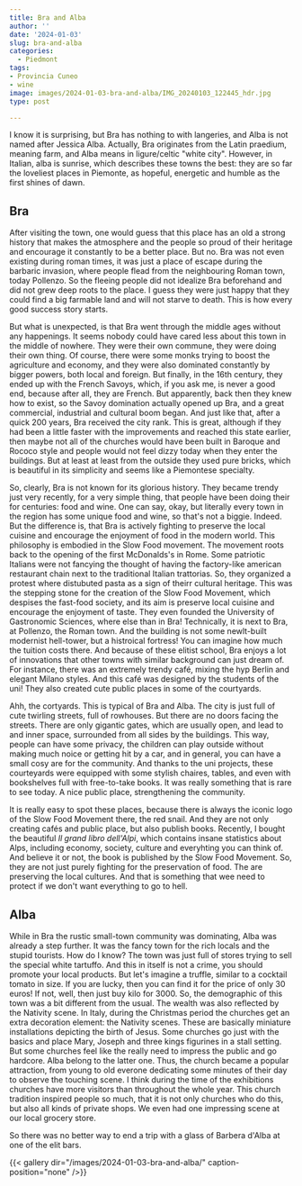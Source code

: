 ```yaml
---
title: Bra and Alba
author: ''
date: '2024-01-03'
slug: bra-and-alba
categories:
  - Piedmont
tags:
- Provincia Cuneo
- wine
image: images/2024-01-03-bra-and-alba/IMG_20240103_122445_hdr.jpg
type: post

---
```


I know it is surprising, but Bra has nothing to with langeries, and Alba is not named after Jessica Alba. Actually, Bra originates from the Latin praedium, meaning farm, and Alba means in ligure/celtic "white city". However, in Italian, alba is sunrise, which describes these towns the best: they are so far the loveliest places in Piemonte, as hopeful, energetic and humble as the first shines of dawn.

## Bra

After visiting the town, one would guess that this place has an old a strong history that makes the atmosphere and the people so proud of their heritage and encourage it constantly to be a better place. But no. Bra was not even existing during roman times, it was just a place of escape during the barbaric invasion, where people flead from the neighbouring Roman town, today Pollenzo. So the fleeing people did not idealize Bra beforehand and did not grew deep roots to the place. I guess they were just happy that they could find a big farmable land and will not starve to death. This is how every good success story starts.

But what is unexpected, is that Bra went through the middle ages without any happenings. It seems nobody could have cared less about this town in the middle of nowhere. They were their own commune, they were doing their own thing. Of course, there were some monks trying to boost the agriculture and economy, and they were also dominated constantly by bigger powers, both local and foreign. But finally, in the 16th century, they ended up with the French Savoys, which, if you ask me, is never a good end, because after all, they are French. But apparently, back then they knew how to exist, so the Savoy domination actually opened up Bra, and a great commercial, industrial and cultural boom began. And just like that, after a quick 200 years, Bra received the city rank. This is great, although if they had been a little faster with the improvements and reached this state earlier, then maybe not all of the churches would have been built in Baroque and Rococo style and people would not feel dizzy today when they enter the buildings. But at least at least from the outside they used pure bricks, which is beautiful in its simplicity and seems like a Piemontese specialty.

So, clearly, Bra is not known for its glorious history. They became trendy just very recently, for a very simple thing, that people have been doing their for centuries: food and wine. One can say, okay, but literally every town in the region has some unique food and wine, so that's not a biggie. Indeed. But the difference is, that Bra is actively fighting to preserve the local cuisine and encourage the enjoyment of food in the modern world. This philosophy is embodied in the Slow Food movement. The movement roots back to the opening of the first McDonalds's in Rome. Some patriotic Italians were not fancying the thought of having the factory-like american restaurant chain next to the traditional Italian trattorias. So, they organized a protest where distubuted pasta as a sign of theirr cultural heritage. This was the stepping stone for the creation of the Slow Food Movement, which despises the fast-food society, and its aim is preserve local cuisine and encourage the enjoyment of taste. They even founded the University of Gastronomic Sciences, where else than in Bra! Technically, it is next to Bra, at Pollenzo, the Roman town. And the building is not some newlt-built modernist hell-tower, but a histroical fortress! You can imagine how much the tuition costs there. And because of these elitist school, Bra enjoys a lot of innovations that other towns with similar background can just dream of. For instance, there was an extremely trendy café, mixing the hyp Berlin and elegant Milano styles. And this café was designed by the students of the uni! They also created cute public places in some of the courtyards. 

Ahh, the cortyards. This is typical of Bra and Alba. The city is just full of cute twirling streets, full of rowhouses. But there are no doors facing the streets. There are only gigantic gates, which are usually open, and lead to and inner space, surrounded from all sides by the buildings. This way, people can have some privacy, the children can play outside without making much noice or getting hit by a car, and in general, you can have a small cosy are for the community. And thanks to the uni projects, these courteyards were equipped with some stylish chaires, tables, and even with bookshelves full with free-to-take books. It was really something that is rare to see today. A nice public place, strengthening the community. 

It is really easy to spot these places, because there is always the iconic logo of the Slow Food Movement there, the red snail. And they are not only creating cafés and public place, but also publish books. Recently, I bought the beautiful *Il grand libro dell'Alpi*, which contains insane statistics about Alps, including economy, society, culture and everyhting you can think of. And believe it or not, the book is published by the Slow Food Movement. So, they are not just purely fighting for the preservation of food. The are preserving the local cultures. And that is something that wee need to protect if we don't want everything to go to hell. 



## Alba

While in Bra the rustic small-town community was dominating, Alba was already a step further. It was the fancy town for the rich locals and the stupid tourists. How do I know? The town was just full of stores trying to sell the special white tartuffo. And this in itself is not a crime, you should promote your local products. But let's imagine a truffle, similar to a cocktail tomato in size. If you are lucky, then you can find it for the price of only 30 euros! If not, well, then just buy kilo for 3000. So, the demographic of this town was a bit different from the usual. The wealth was also reflected by the Nativity scene. In Italy, during the Christmas period the churches get an extra decoration element: the Nativity scenes. These are basically miniature installations depicting the birth of Jesus. Some churches go just with the basics and place Mary, Joseph and three kings figurines in a stall setting. But some churches feel like the really need to impress the public and go hardcore. Alba belong to the latter one. Thus, the church became a popular attraction, from young to old everone dedicating some minutes of their day to observe the touching scene. I think during the time of the exhibitions churches have more visitors than throughout the whole year. This church tradition inspired people so much, that it is not only churches who do this, but also all kinds of private shops. We even had one impressing scene at our local grocery store. 

So there was no better way to end a trip with a glass of Barbera d'Alba at one of the elit bars.

{{< gallery dir="/images/2024-01-03-bra-and-alba/" caption-position="none" />}}

